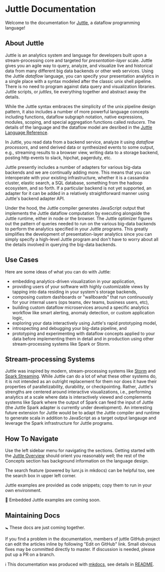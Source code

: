 # Juttle Documentation

Welcome to the documentation for [Juttle](https://github.com/juttle/juttle/), a dataflow programming language!

## About Juttle

Juttle is an analytics system and language for developers built upon
a stream-processing core and targeted for *presentation-layer* scale.
Juttle gives you an agile way to query,
analyze, and visualize live and historical data from many different
big data backends or other web services.
Using the Juttle *dataflow* language,
you can specify your presentation analytics in a single place with a
syntax modeled after the classic unix shell pipeline.  There is no need
to program against data query and visualization libraries.  Juttle scripts,
or *juttles*, tie everything together and abstract away the details.

While the Juttle syntax embraces the simplicity of the
unix pipeline design pattern,
it also includes a number of more powerful language concepts including
functions, dataflow subgraph notation, native expressions, modules, scoping,
and special aggregation functions called *reducers*.  The details of
the language and the dataflow model are desribed in the
[Juttle Language Reference](http://juttle.github.io/juttle).

In Juttle, you read data from a backend service, analyze it using
*dataflow processors*, and send derived data or synthesized events to
some output, e.g., streaming results to a browser view,
writing data to a storage backend, posting http events to
slack, hipchat, pagerduty, etc.

Juttle presently includes a number of adapters for various big-data backends
and we are continually adding more.
This means that you can interoperate with
your existing infrastructure, whether it is a cassandra cluster, elastic
search, a SQL database, something from the hadoop ecosystem, and so forth.
If a particular backend is not yet supported, an adapter for it can be
added in a relatively straightforward manner using
Juttle's backend adapter API.

Under the hood, the Juttle compiler generates JavaScript
output that implements the Juttle dataflow computation by
executing alongside the Juttle runtime, either in node or the
browser.  The Juttle optimizer figures out the pattern of queries
needed to run on the various big-data backends to perform
the analytics specified in your Juttle programs.  This greatly
simplifies the development of presentation-layer analytics since you
can simply specify a high-level Juttle program and don't have to worry about
all the details involved in querying the big-data backends.

## Use Cases

Here are some ideas of what you can do with Juttle:

* embedding analytics-driven visualization in your application,
* providing users of your software with highly customizable views by
  tapping into data residing in your system's storage backends,
* composing custom dashboards or "wallboards" that run continuously for
  your internal users (ops teams, dev teams, business users, etc),
* building custom dataflow microservices around a specific
  analytics workflow like smart alerting, anomaly detection, or
  custom application logic,
* exploring your data interactively using Juttle's rapid prototyping model,
* introspecting and debugging your big-data pipeline, and
* prototyping and experimenting with dataflow concepts applied to
  your data before implementing them in detail and in production using other
  stream-processing systems like Spark or Storm.


## Stream-processing Systems

Juttle was inspired by modern, stream-processing systems like
[Storm](http://storm.apache.org/)
and
[Spark Streaming](http://spark.apache.org/streaming).
While Juttle
can do a lot of what these other systems do, it is not intended
as an outright replacement for them nor does it have their
properties of parallelizability, durability, or checkpointing.
Rather, Juttle's strengths are centered around interactive visualizations,
i.e., performing analytics at a scale
where data is interactively viewed and complements systems like Spark where
the output of Spark can feed the input of Juttle (the Juttle Spark adapter
is currently under development).
An interesting future extension for Juttle would be to adapt
the Juttle compiler and runtime to generate scala in addition to
JavaScript as a target output langauge and leverage the Spark infrastructure
for Juttle programs.

## How To Navigate

Use the left sidebar menu for navigating the sections. Getting started with the [Juttle Overview](concepts/overview.md) should orient you reasonably well; the rest of the Concepts section has background information on the language design.

The search feature (powered by lunr.js in mkdocs) can be helpful too, see the search box in upper left corner.

Juttle examples are provided as code snippets; copy them to run in your own environment.

:construction: Embedded Juttle examples are coming soon.

## Maintaining Docs

:baby_symbol: These docs are just coming together.

If you find a problem in the documentation, members of juttle GitHub project can edit the articles inline by following "Edit on GitHub" link. Small obvious fixes may be committed directly to master. If discussion is needed, please put up a PR on a branch.

:information_source: This documentation was produced with [mkdocs](http://mkdocs.org), see details in [README](README.md).
